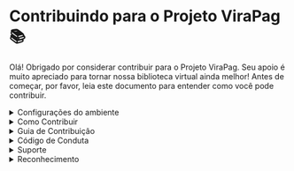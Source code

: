 # Contribuindo para o Projeto ViraPag 📚
Olá! Obrigado por considerar contribuir para o Projeto ViraPag. Seu apoio é muito apreciado para tornar nossa biblioteca virtual ainda melhor! Antes de começar, por favor, leia este documento para entender como você pode contribuir.


<details><br>
<summary>Configurações do ambiente</summary>
Antes de começar a contribuir para o projeto, é importante configurar corretamente seu ambiente de desenvolvimento. Siga os passos abaixo para garantir que todas as dependências necessárias estejam instaladas:


## Python
Certifique-se de ter o Python instalado em sua máquina. Recomendamos usar a versão 3.7 ou superior.


## Ambiente Virtual
É altamente recomendável criar um ambiente virtual para isolar as dependências do projeto. Você pode usar criar e ativar um ambiente virtual usando os seguintes comandos:<br>
Criar Ambiente Virtual: python -m venv nome-do-ambiente-virtual<br>
Ativar Ambiente Virtual:<br>
Windows - . nome-do-ambiente-virtual/Scripts/activate<br>
MacOS ou Linux - source nome-do-ambiente-virtual/bin/activate	 


## Instalando Dependências
Após configurar seu ambiente virtual, navegue até o diretório raiz do projeto e execute o seguinte comando para instalar todas as dependências necessárias:<br>

pip install Django<br>
pip install python-dotenv<br>   
pip install whitenoise<br>   
pip install requests<br> 


## Configuração do Banco de Dados
Abra o arquivo settings.py localizado no diretório projeto e ajuste as configurações de conexão do banco de dados de acordo com a configuração local do PostgreSQL.


## Migrações do Banco de Dados
Para criar as tabelas necessárias no banco de dados, execute o seguinte comando:<br>

python manage.py migrate<br>


## Executando o Servidor de Desenvolvimento

Agora você pode iniciar o servidor de desenvolvimento executando o seguinte comando:<br>

python manage.py runserver<br>
O servidor estará rodando em http://127.0.0.1:8000/<br>

</details>


<details><br>
<summary>Como Contribuir</summary>

Existem várias maneiras de contribuir para o Projeto ViraPag:<br>


## Resolver problemas: 

Verifique os Issues do projeto para encontrar tarefas abertas atribuídas a você.


## Reportar problemas: 

Se você encontrar algum problema, bug ou tiver uma ideia para uma melhoria e ela não estiver nos issues, sinta-se à vontade para abrir uma issue em nosso repositório no GitHub.


## Enviar solicitações de pull (Pull Requests - PRs): 

Você pode enviar PRs com correções de bugs, novos recursos ou melhorias de documentação.


## Melhorar a documentação: 

Melhorias na documentação são sempre bem-vindas. Isso inclui corrigir erros de ortografia, adicionar exemplos claros ou melhorar a estrutura do documento.

</details>


<details><br>
<summary>Guia de Contribuição</summary>

Aqui estão alguns passos para contribuir para o Projeto ViraPag:

## Fork do Repositório: 

Faça um fork do repositório do Projeto ViraPag para sua própria conta do GitHub.


## Clone o Repositório: 

Clone o repositório do Projeto ViraPag para o seu ambiente de desenvolvimento local.<br>
git clone https://github.com/viniciusdandrade/ViraPag.git


## Crie um Branch: 
Crie um novo branch para trabalhar em sua contribuição.<br>
git checkout -b nome-do-seu-branch


## Faça as Alterações: 
Faça as alterações necessárias em seu branch local. Certifique-se de seguir as convenções de codificação e estilo do projeto.<br>


## Teste suas Alterações: 
Execute os testes locais para garantir que suas alterações não causem regressões.<br>


## Salvar Alterações: 
Após testar e garantir que suas alterações não gere outros problemas, faça o commit e envie para seu repositório forkado.<br>
git add .<br>
git commit -m "Descrição das mudanças"<br>
git push origin nome-do-seu-branch<br>


## Envie um Pull Request: 
Depois de fazer suas alterações, envie um PR para o repositório principal do Projeto ViraPag.


## Aguarde Revisão: 
Aguarde a revisão do seu PR pela equipe do Projeto ViraPag. Este processo pode levar algum tempo, então seja paciente e esteja aberto a feedback e revisões.

</details>

<details><br>
<summary>Código de Conduta</summary>

Por favor, lembre-se de seguir nosso Código de Conduta em todas as interações relacionadas ao projeto.

</details>

<details><br>
<summary>Suporte</summary>

Se você tiver dúvidas ou precisar de suporte, sinta-se à vontade para abrir uma issue ou entrar em contato com a equipe de desenvolvimento do Projeto ViraPag.

</details>

<details><br>
<summary>Reconhecimento</summary>

Agradecemos a todos os contribuidores que dedicaram seu tempo e esforço para melhorar o Projeto ViraPag.

</details>
